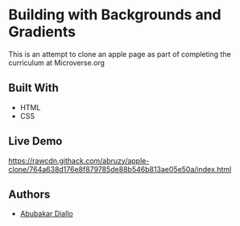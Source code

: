# Building with Backgrounds and Gradients
This is an attempt to clone an apple page as part of completing the curriculum at Microverse.org

## Built With
- HTML
- CSS

## Live Demo
https://rawcdn.githack.com/abruzy/apple-clone/764a638d176e8f879785de88b546b813ae05e50a/index.html

## Authors
- [Abubakar Diallo](https://github.com/abruzy)